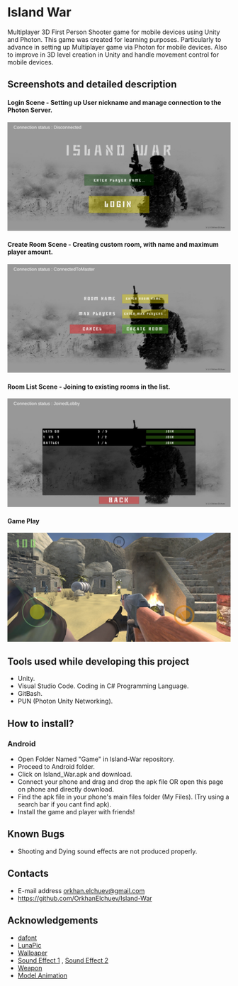# Island War 
Multiplayer 3D First Person Shooter game for mobile devices using Unity and Photon.
This game was created for learning purposes. Particularly to advance in setting up Multiplayer game via Photon for mobile devices. 
Also to improve in 3D level creation in Unity and handle movement control for mobile devices.

## Screenshots and detailed description
#### Login Scene - Setting up User nickname and manage connection to the Photon Server.

![](Images/Login.jpg)

#### Create Room Scene - Creating custom room, with name and maximum player amount.

![](Images/CreateRoom.jpg)

#### Room List Scene - Joining to existing rooms in the list.

![](Images/RoomList.jpg)

#### Game Play

![](Images/GamePlay.jpg)

## Tools used while developing this project
- Unity.
- Visual Studio Code. Coding in C# Programming Language.
- GitBash.
- PUN (Photon Unity Networking).

## How to install?

### Android
- Open Folder Named "Game" in Island-War repository.
- Proceed to Android folder.
- Click on Island_War.apk and download.
- Connect your phone and drag and drop the apk file OR open this page on phone and directly download.
- Find the apk file in your phone's main files folder (My Files). (Try using a search bar if you cant find apk).
- Install the game and player with friends!

## Known Bugs
- Shooting and Dying sound effects are not produced properly.

## Contacts 
- E-mail address orkhan.elchuev@gmail.com
- https://github.com/OrkhanElchuev/Island-War

## Acknowledgements
- [dafont](https://www.dafont.com/de/)
- [LunaPic](https://www6.lunapic.com/editor/)
- [Wallpaper](https://wallpapercave.com/w/wp1943821)
- [Sound Effect 1](https://freesound.org/people/AlineAudio/sounds/416839/) , [Sound Effect 2](https://freesound.org/people/LeMudCrab/sounds/163457/) 
- [Weapon](http://devassets.com/)
- [Model Animation](https://www.mixamo.com/#/)



